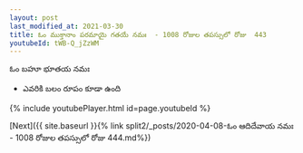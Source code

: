 ```yaml
---
layout: post
last_modified_at: 2021-03-30
title: ఓం ముక్తానాం పరమాయై గతయే నమః  - 1008 రోజుల తపస్సులో రోజు  443
youtubeId: tWB-Q_jZzWM
---
```

 
 
 ఓం బహూ భూతయ నమః  
 
 -  ఎవరికి బలం రూపం కూడా ఉంది 
 
  
 
  
 
 
 
 
 
 


{% include youtubePlayer.html id=page.youtubeId %}
 
[Next]({{ site.baseurl }}{% link  split2/_posts/2020-04-08-ఓం ఆదిదేవాయ నమః  - 1008 రోజుల తపస్సులో రోజు  444.md%})
 
